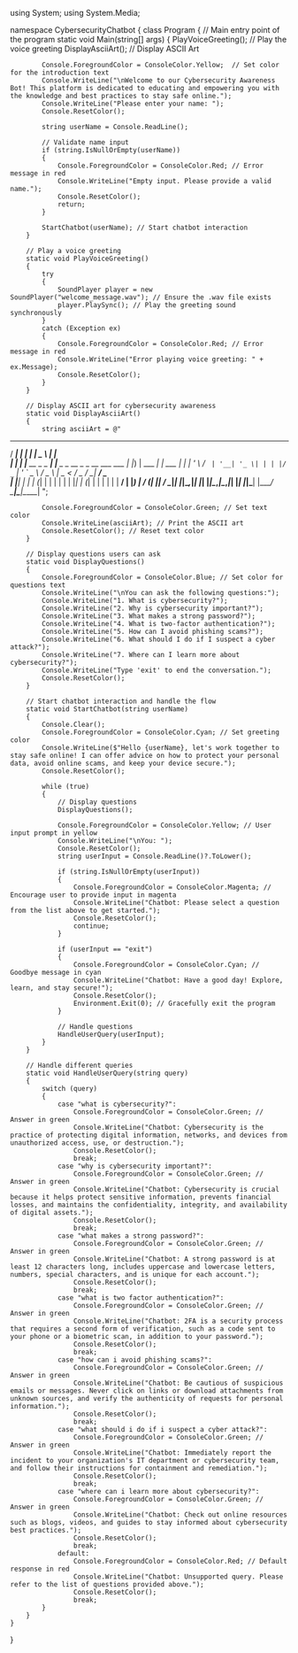 using System;
using System.Media;

namespace CybersecurityChatbot
{
    class Program
    {
        // Main entry point of the program
        static void Main(string[] args)
        {
            PlayVoiceGreeting(); // Play the voice greeting
            DisplayAsciiArt();   // Display ASCII Art

            Console.ForegroundColor = ConsoleColor.Yellow;  // Set color for the introduction text
            Console.WriteLine("\nWelcome to our Cybersecurity Awareness Bot! This platform is dedicated to educating and empowering you with the knowledge and best practices to stay safe online.");
            Console.WriteLine("Please enter your name: ");
            Console.ResetColor();

            string userName = Console.ReadLine();

            // Validate name input
            if (string.IsNullOrEmpty(userName))
            {
                Console.ForegroundColor = ConsoleColor.Red; // Error message in red
                Console.WriteLine("Empty input. Please provide a valid name.");
                Console.ResetColor();
                return;
            }

            StartChatbot(userName); // Start chatbot interaction
        }

        // Play a voice greeting
        static void PlayVoiceGreeting()
        {
            try
            {
                SoundPlayer player = new SoundPlayer("welcome_message.wav"); // Ensure the .wav file exists
                player.PlaySync(); // Play the greeting sound synchronously
            }
            catch (Exception ex)
            {
                Console.ForegroundColor = ConsoleColor.Red; // Error message in red
                Console.WriteLine("Error playing voice greeting: " + ex.Message);
                Console.ResetColor();
            }
        }

        // Display ASCII art for cybersecurity awareness
        static void DisplayAsciiArt()
        {
            string asciiArt = @"
   ____ _                 _                                    ____            _       
  / ___| |               | |                                  |  _ \          | |      
 | |   | |__   __ _ _ __| |__  _   _  __ _ _ __ ___   ___  | |_) | ___  ___| |_ ___ 
 | |   | '_ \ / _` | '__| '_ \| | | |/ _` | '_ ` _ \ / _ \ |  _ < / _ \/ __| __/ _ \
 | |___| | | | (_| | |  | | | | |_| | (_| | | | | | |  __/ | |_) |  __/ (__| ||  __/
  \____|_| |_|\__,_|_|  |_| |_|\__,_|\__,_|_| |_| |_|\___| |____/ \___|\___|\__\___|
";

            Console.ForegroundColor = ConsoleColor.Green; // Set text color
            Console.WriteLine(asciiArt); // Print the ASCII art
            Console.ResetColor(); // Reset text color
        }

        // Display questions users can ask
        static void DisplayQuestions()
        {
            Console.ForegroundColor = ConsoleColor.Blue; // Set color for questions text
            Console.WriteLine("\nYou can ask the following questions:");
            Console.WriteLine("1. What is cybersecurity?");
            Console.WriteLine("2. Why is cybersecurity important?");
            Console.WriteLine("3. What makes a strong password?");
            Console.WriteLine("4. What is two-factor authentication?");
            Console.WriteLine("5. How can I avoid phishing scams?");
            Console.WriteLine("6. What should I do if I suspect a cyber attack?");
            Console.WriteLine("7. Where can I learn more about cybersecurity?");
            Console.WriteLine("Type 'exit' to end the conversation.");
            Console.ResetColor();
        }

        // Start chatbot interaction and handle the flow
        static void StartChatbot(string userName)
        {
            Console.Clear();
            Console.ForegroundColor = ConsoleColor.Cyan; // Set greeting color
            Console.WriteLine($"Hello {userName}, let's work together to stay safe online! I can offer advice on how to protect your personal data, avoid online scams, and keep your device secure.");
            Console.ResetColor();

            while (true)
            {
                // Display questions
                DisplayQuestions();

                Console.ForegroundColor = ConsoleColor.Yellow; // User input prompt in yellow
                Console.WriteLine("\nYou: ");
                Console.ResetColor();
                string userInput = Console.ReadLine()?.ToLower();

                if (string.IsNullOrEmpty(userInput))
                {
                    Console.ForegroundColor = ConsoleColor.Magenta; // Encourage user to provide input in magenta
                    Console.WriteLine("Chatbot: Please select a question from the list above to get started.");
                    Console.ResetColor();
                    continue;
                }

                if (userInput == "exit")
                {
                    Console.ForegroundColor = ConsoleColor.Cyan; // Goodbye message in cyan
                    Console.WriteLine("Chatbot: Have a good day! Explore, learn, and stay secure!");
                    Console.ResetColor();
                    Environment.Exit(0); // Gracefully exit the program
                }

                // Handle questions
                HandleUserQuery(userInput);
            }
        }

        // Handle different queries
        static void HandleUserQuery(string query)
        {
            switch (query)
            {
                case "what is cybersecurity?":
                    Console.ForegroundColor = ConsoleColor.Green; // Answer in green
                    Console.WriteLine("Chatbot: Cybersecurity is the practice of protecting digital information, networks, and devices from unauthorized access, use, or destruction.");
                    Console.ResetColor();
                    break;
                case "why is cybersecurity important?":
                    Console.ForegroundColor = ConsoleColor.Green; // Answer in green
                    Console.WriteLine("Chatbot: Cybersecurity is crucial because it helps protect sensitive information, prevents financial losses, and maintains the confidentiality, integrity, and availability of digital assets.");
                    Console.ResetColor();
                    break;
                case "what makes a strong password?":
                    Console.ForegroundColor = ConsoleColor.Green; // Answer in green
                    Console.WriteLine("Chatbot: A strong password is at least 12 characters long, includes uppercase and lowercase letters, numbers, special characters, and is unique for each account.");
                    Console.ResetColor();
                    break;
                case "what is two factor authentication?":
                    Console.ForegroundColor = ConsoleColor.Green; // Answer in green
                    Console.WriteLine("Chatbot: 2FA is a security process that requires a second form of verification, such as a code sent to your phone or a biometric scan, in addition to your password.");
                    Console.ResetColor();
                    break;
                case "how can i avoid phishing scams?":
                    Console.ForegroundColor = ConsoleColor.Green; // Answer in green
                    Console.WriteLine("Chatbot: Be cautious of suspicious emails or messages. Never click on links or download attachments from unknown sources, and verify the authenticity of requests for personal information.");
                    Console.ResetColor();
                    break;
                case "what should i do if i suspect a cyber attack?":
                    Console.ForegroundColor = ConsoleColor.Green; // Answer in green
                    Console.WriteLine("Chatbot: Immediately report the incident to your organization's IT department or cybersecurity team, and follow their instructions for containment and remediation.");
                    Console.ResetColor();
                    break;
                case "where can i learn more about cybersecurity?":
                    Console.ForegroundColor = ConsoleColor.Green; // Answer in green
                    Console.WriteLine("Chatbot: Check out online resources such as blogs, videos, and guides to stay informed about cybersecurity best practices.");
                    Console.ResetColor();
                    break;
                default:
                    Console.ForegroundColor = ConsoleColor.Red; // Default response in red
                    Console.WriteLine("Chatbot: Unsupported query. Please refer to the list of questions provided above.");
                    Console.ResetColor();
                    break;
            }
        }
    }
}
